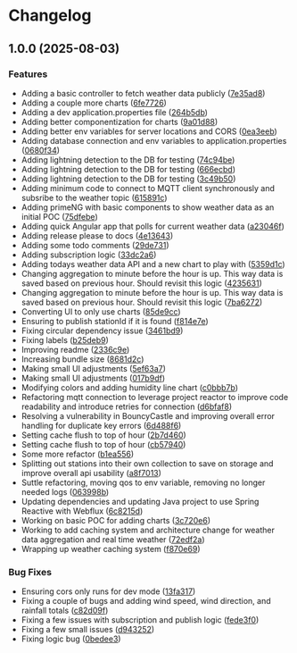 # Changelog

## 1.0.0 (2025-08-03)


### Features

* Adding a basic controller to fetch weather data publicly ([7e35ad8](https://github.com/ajcuddeback/nimbus/commit/7e35ad81698f85c04f72d584ff9801e775e0e8a3))
* Adding a couple more charts ([6fe7726](https://github.com/ajcuddeback/nimbus/commit/6fe772643b8782fba5b702637ea3c09ca84c88c6))
* Adding a dev application.properties file ([264b5db](https://github.com/ajcuddeback/nimbus/commit/264b5db92f7e2a8251618488aaeb5f673d902d0a))
* Adding better componentization for charts ([9a01d88](https://github.com/ajcuddeback/nimbus/commit/9a01d88093f4d9d32637eb96a059eadd8173c9cf))
* Adding better env variables for server locations and CORS ([0ea3eeb](https://github.com/ajcuddeback/nimbus/commit/0ea3eebdf14002053b81ec36309e9848badb7f05))
* Adding database connection and env variables to application.properties ([0680f34](https://github.com/ajcuddeback/nimbus/commit/0680f348ec074b6bd4764094b87699ee7d0aa587))
* Adding lightning detection to the DB for testing ([74c94be](https://github.com/ajcuddeback/nimbus/commit/74c94bea39796915e44497da49db440af04c3e94))
* Adding lightning detection to the DB for testing ([666ecbd](https://github.com/ajcuddeback/nimbus/commit/666ecbde20fac5b51c6af3842c219c1b0bf3cdf5))
* Adding lightning detection to the DB for testing ([3c49b50](https://github.com/ajcuddeback/nimbus/commit/3c49b50f0033df86b791d07887f00aa07217fa75))
* Adding minimum code to connect to MQTT client synchronously and subsribe to the weather topic ([615891c](https://github.com/ajcuddeback/nimbus/commit/615891ca9981c8a3047f5444e71dfecc6bc3f672))
* Adding primeNG with basic components to show weather data as an initial POC ([75dfebe](https://github.com/ajcuddeback/nimbus/commit/75dfebee1cfadb3875fbad1e40cc4cfba3f48c0e))
* Adding quick Angular app that polls for current weather data ([a23046f](https://github.com/ajcuddeback/nimbus/commit/a23046f2f57d62bb836fe8ece4e0dcaeb2380c74))
* Adding release please to docs ([4e13643](https://github.com/ajcuddeback/nimbus/commit/4e1364350df6d8b1ce6ab1a51855e070c988125a))
* Adding some todo comments ([29de731](https://github.com/ajcuddeback/nimbus/commit/29de7314c99f3c24ad1b49a994ecbdea89f86e19))
* Adding subscription logic ([33dc2a6](https://github.com/ajcuddeback/nimbus/commit/33dc2a6d5d864ba9e66e6bb01cc71470515ff3ea))
* Adding todays weather data API and a new chart to play with ([5359d1c](https://github.com/ajcuddeback/nimbus/commit/5359d1c92bbe7008cac40c3194d3c31a3c8bf6c5))
* Changing aggregation to minute before the hour is up. This way data is saved based on previous hour. Should revisit this logic ([4235631](https://github.com/ajcuddeback/nimbus/commit/4235631b87dce68bd84973523ddf25a6fd6a115b))
* Changing aggregation to minute before the hour is up. This way data is saved based on previous hour. Should revisit this logic ([7ba6272](https://github.com/ajcuddeback/nimbus/commit/7ba6272b98939cec7c20308ad1d42dfa88c6f3fe))
* Converting UI to only use charts ([85de9cc](https://github.com/ajcuddeback/nimbus/commit/85de9cc93567c55798e3c112c6b224e45a599912))
* Ensuring to publish stationId if it is found ([f814e7e](https://github.com/ajcuddeback/nimbus/commit/f814e7eacbe7434e5151ebf4a706d70c650f6e07))
* Fixing circular dependency issue ([3461bd9](https://github.com/ajcuddeback/nimbus/commit/3461bd9fe0ff73123dc4a300dd00e82e953b2f61))
* Fixing labels ([b25deb9](https://github.com/ajcuddeback/nimbus/commit/b25deb9d8c4b2ad22d344f58a6ae7ba06b731072))
* Improving readme ([2336c9e](https://github.com/ajcuddeback/nimbus/commit/2336c9e91cb1b6da9c039b054cc4bd32e1580d98))
* Increasing bundle size ([8681d2c](https://github.com/ajcuddeback/nimbus/commit/8681d2c2cf718bf330848cbae2a355238a569275))
* Making small UI adjustments ([5ef63a7](https://github.com/ajcuddeback/nimbus/commit/5ef63a7d998ee595aa1f4e34ef42da63a4f1a301))
* Making small UI adjustments ([017b9df](https://github.com/ajcuddeback/nimbus/commit/017b9df67cd158ad584aec3aa7b6fc74dc368a86))
* Modifying colors and adding humidity line chart ([c0bbb7b](https://github.com/ajcuddeback/nimbus/commit/c0bbb7b6b3e434644e36e31eda21ec7ccb4cb01b))
* Refactoring mqtt connection to leverage project reactor to improve code readability and introduce retries for connection ([d6bfaf8](https://github.com/ajcuddeback/nimbus/commit/d6bfaf8bd82050d2e8a547be13996a95ec9d8cc0))
* Resolving a vulnerability in BouncyCastle and improving overall error handling for duplicate key errors ([6d488f6](https://github.com/ajcuddeback/nimbus/commit/6d488f64ac1ddc753790d7a917c565ac42180b50))
* Setting cache flush to top of hour ([2b7d460](https://github.com/ajcuddeback/nimbus/commit/2b7d4601090b6d24a7007e100d5530e0c0c47791))
* Setting cache flush to top of hour ([cb57940](https://github.com/ajcuddeback/nimbus/commit/cb5794075ad4bb76b5f979a606a967b6ecfc1907))
* Some more refactor ([b1ea556](https://github.com/ajcuddeback/nimbus/commit/b1ea55608ad05912e0a986ec6e01a5263084e579))
* Splitting out stations into their own collection to save on storage and improve overall api usability ([a8f7013](https://github.com/ajcuddeback/nimbus/commit/a8f70134d811960115d69673b586f0a82e0c04e5))
* Suttle refactoring, moving qos to env variable, removing no longer needed logs ([063998b](https://github.com/ajcuddeback/nimbus/commit/063998b9f5942d469d72fa10ad634779957a1d1f))
* Updating dependencies and updating Java project to use Spring Reactive with Webflux ([6c8215d](https://github.com/ajcuddeback/nimbus/commit/6c8215d4d992b3ec3a1f7aa5303b8059e79a9c51))
* Working on basic POC for adding charts ([3c720e6](https://github.com/ajcuddeback/nimbus/commit/3c720e6a409b73ecf3dc179befed8da4b9d9fdae))
* Working to add caching system and architecture change for weather data aggregation and real time weather ([72edf2a](https://github.com/ajcuddeback/nimbus/commit/72edf2af16d60ad7b32e0c99478dba69c0972f23))
* Wrapping up weather caching system ([f870e69](https://github.com/ajcuddeback/nimbus/commit/f870e6941ca6aada87af4560f811fb5e74b0dd8d))


### Bug Fixes

* Ensuring cors only runs for dev mode ([13fa317](https://github.com/ajcuddeback/nimbus/commit/13fa3171253aa5b43e12177663b271de2dae3e1f))
* Fixing a couple of bugs and adding wind speed, wind direction, and rainfall totals ([c82d09f](https://github.com/ajcuddeback/nimbus/commit/c82d09f8b02aadca898d79473909922bb05a5631))
* Fixing a few issues with subscription and publish logic ([fede3f0](https://github.com/ajcuddeback/nimbus/commit/fede3f0b29c669da5c7f7b86be7f30d5a106ea25))
* Fixing a few small issues ([d943252](https://github.com/ajcuddeback/nimbus/commit/d94325221fa032c441feadc9e32d0903f4c299da))
* Fixing logic bug ([0bedee3](https://github.com/ajcuddeback/nimbus/commit/0bedee3ca12de17e9f95f9f1628ed2c39b7f3c89))
